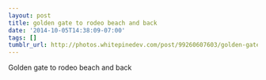 ```yaml
---
layout: post
title: golden gate to rodeo beach and back
date: '2014-10-05T14:38:09-07:00'
tags: []
tumblr_url: http://photos.whitepinedev.com/post/99260607603/golden-gate-to-rodeo-beach-and-back
---
```

Golden gate to rodeo beach and back
